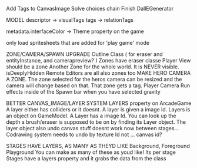 Add Tags to CanvasImage
Solve choices chain
Finish DallEGenerator

MODEL
  descriptor -> visualTags
  tags -> relationTags

  metadata.interfaceColor -> Theme property on the game
  
  only load spritesheets that are added for 'play game' mode

  ZONE/CAMERA/SPAWN UPGRADE
    Outline Class ( for eraser and entityInstance, and camerapreview? )
    Zones have eraser classe
    Player View should be a zone
    Another Zone for the whole world. It is NEVER visible. isDeeplyHidden
    Remote Editors are all also zones too
  MAKE HERO CAMERA A ZONE. The zone selected for the heros camera can be resized and the camera will change based on that. That zone gets a tag. Player Camera
  Run effects inside of the Spawn bar when you have selected gravity

BETTER CANVAS_IMAGE/LAYER SYSTEM
  LAYERS property on ArcadeGame
    A layer either has colliders or it doesnt. A layer is given a image id. 
    Layers is an object on GameModel. A Layer has a image Id. You can look up the depth  a brush/eraser is supposed to be on by finding its Layer object. The layer object also
    undo canvas stuff doesnt work now between stages... Codrawing system needs to undo by texture Id not ... canvas id?

STAGES HAVE LAYERS, AS MANY AS THEYD LIKE
  Background, 
  Foreground
  Playground
  You can make as many of these as youd like! Its per stage
  Stages have a layers property and it grabs the data from the class